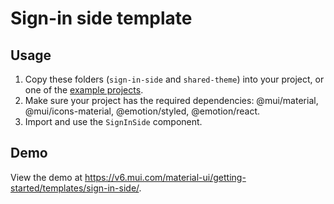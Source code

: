 # Sign-in side template

## Usage

<!-- #repo-reference -->

1. Copy these folders (`sign-in-side` and `shared-theme`) into your project, or one of the [example projects](https://github.com/mui/material-ui/tree/v6.x/examples).
2. Make sure your project has the required dependencies: @mui/material, @mui/icons-material, @emotion/styled, @emotion/react.
3. Import and use the `SignInSide` component.

## Demo

<!-- #host-reference -->

View the demo at https://v6.mui.com/material-ui/getting-started/templates/sign-in-side/.
